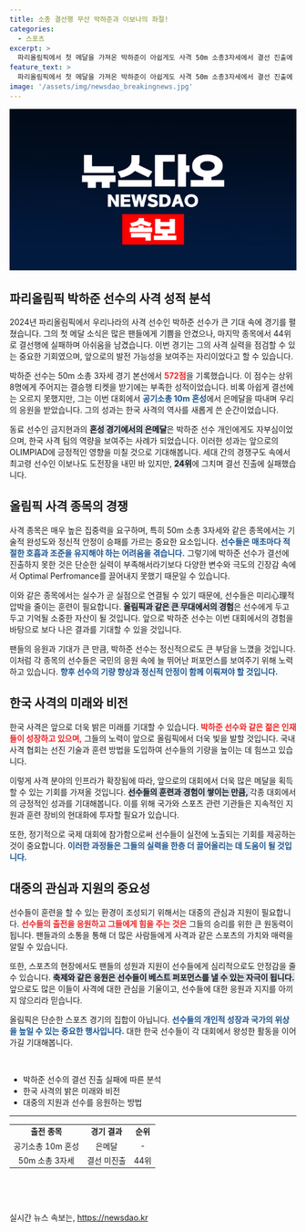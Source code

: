 ```yaml
---
title: 소총 결선행 무산 박하준과 이보나의 좌절!
categories:
  - 스포츠
excerpt: >
  파리올림픽에서 첫 메달을 가져온 박하준이 아쉽게도 사격 50m 소총3자세에서 결선 진출에 실패했습니다. 이번 대회에서의 은메달은 빛났지만, 아쉬운 마지막 모습에 많은 이들이 마음을 졸이고 있습니다.
feature_text: >
  파리올림픽에서 첫 메달을 가져온 박하준이 아쉽게도 사격 50m 소총3자세에서 결선 진출에 실패했습니다. 이번 대회에서의 은메달은 빛났지만, 아쉬운 마지막 모습에 많은 이들이 마음을 졸이고 있습니다.
image: '/assets/img/newsdao_breakingnews.jpg'
---
```


<p><img src="/assets/img/newsdao_breakingnews.jpg" alt="pcversion 속보" /></p>

<h2 data-ke-size="size26">파리올림픽 박하준 선수의 사격 성적 분석</h2>

<p data-ke-size="size16">2024년 파리올림픽에서 우리나라의 사격 선수인 박하준 선수가 큰 기대 속에 경기를 펼쳤습니다. 그의 첫 메달 소식은 많은 팬들에게 기쁨을 안겼으나, 마지막 종목에서 44위로 결선행에 실패하며 아쉬움을 남겼습니다. 이번 경기는 그의 사격 실력을 점검할 수 있는 중요한 기회였으며, 앞으로의 발전 가능성을 보여주는 자리이었다고 할 수 있습니다.</p>

<p data-ke-size="size16">박하준 선수는 50m 소총 3자세 경기 본선에서 <b><span style="color: #ee2323;">572점</span></b>을 기록했습니다. 이 점수는 상위 8명에게 주어지는 결승행 티켓을 받기에는 부족한 성적이었습니다. 비록 아쉽게 결선에는 오르지 못했지만, 그는 이번 대회에서 <b><span style="color: #1a5490;">공기소총 10m 혼성</span></b>에서 은메달을 따내며 우리의 응원을 받았습니다. 그의 성과는 한국 사격의 역사를 새롭게 쓴 순간이었습니다.</p>

<p data-ke-size="size16">동료 선수인 금지현과의 <b><span style="background-color: #21538527;">혼성 경기에서의 은메달</span></b>은 박하준 선수 개인에게도 자부심이었으며, 한국 사격 팀의 역량을 보여주는 사례가 되었습니다. 이러한 성과는 앞으로의 OLIMPIAD에 긍정적인 영향을 미칠 것으로 기대해봅니다. 세대 간의 경쟁구도 속에서 최고령 선수인 이보나도 도전장을 내민 바 있지만, <b><span style="background-color: #21538527;">24위</span></b>에 그치며 결선 진출에 실패했습니다.</p>

<h2 data-ke-size="size26">올림픽 사격 종목의 경쟁</h2>

<p data-ke-size="size16">사격 종목은 매우 높은 집중력을 요구하며, 특히 50m 소총 3자세와 같은 종목에서는 기술적 완성도와 정신적 안정이 승패를 가르는 중요한 요소입니다. <b><span style="color: #1a5490;">선수들은 매초마다 적절한 호흡과 조준을 유지해야 하는 어려움을 겪습니다.</span></b> 그렇기에 박하준 선수가 결선에 진출하지 못한 것은 단순한 실력이 부족해서라기보다 다양한 변수와 극도의 긴장감 속에서 Optimal Perfromance를 끌어내지 못했기 때문일 수 있습니다.</p>

<p data-ke-size="size16">이와 같은 종목에서는 실수가 곧 실점으로 연결될 수 있기 때문에, 선수들은 미리心理적 압박을 줄이는 훈련이 필요합니다. <b><span style="background-color: #21538527;">올림픽과 같은 큰 무대에서의 경험</span></b>은 선수에게 두고두고 기억될 소중한 자산이 될 것입니다. 앞으로 박하준 선수는 이번 대회에서의 경험을 바탕으로 보다 나은 결과를 기대할 수 있을 것입니다.</p>

<p data-ke-size="size16">팬들의 응원과 기대가 큰 만큼, 박하준 선수는 정신적으로도 큰 부담을 느꼈을 것입니다. 이처럼 각 종목의 선수들은 국민의 응원 속에 늘 뛰어난 퍼포먼스를 보여주기 위해 노력하고 있습니다. <b><span style="color: #1a5490;">향후 선수의 기량 향상과 정신적 안정이 함께 이뤄져야 할 것입니다.</span></b></p>

<h2 data-ke-size="size26">한국 사격의 미래와 비전</h2>

<p data-ke-size="size16">한국 사격은 앞으로 더욱 밝은 미래를 기대할 수 있습니다. <b><span style="color: #ee2323;">박하준 선수와 같은 젊은 인재들이 성장하고 있으며,</span></b> 그들의 노력이 앞으로 올림픽에서 더욱 빛을 발할 것입니다. 국내 사격 협회는 선진 기술과 훈련 방법을 도입하여 선수들의 기량을 높이는 데 힘쓰고 있습니다.</p>

<p data-ke-size="size16">이렇게 사격 분야의 인프라가 확장됨에 따라, 앞으로의 대회에서 더욱 많은 메달을 획득할 수 있는 기회를 가져올 것입니다. <b><span style="background-color: #21538527;">선수들의 훈련과 경험이 쌓이는 만큼, </span></b>각종 대회에서의 긍정적인 성과를 기대해봅니다. 이를 위해 국가와 스포츠 관련 기관들은 지속적인 지원과 훈련 장비의 현대화에 투자할 필요가 있습니다.</p>

<p data-ke-size="size16">또한, 정기적으로 국제 대회에 참가함으로써 선수들이 실전에 노출되는 기회를 제공하는 것이 중요합니다. <b><span style="color: #1a5490;">이러한 과정들은 그들의 실력을 한층 더 끌어올리는 데 도움이 될 것입니다.</span></b></p>

<h2 data-ke-size="size26">대중의 관심과 지원의 중요성</h2>

<p data-ke-size="size16">선수들이 훈련을 할 수 있는 환경이 조성되기 위해서는 대중의 관심과 지원이 필요합니다. <b><span style="color: #ee2323;">선수들의 출전을 응원하고 그들에게 힘을 주는 것은</span></b> 그들의 승리를 위한 큰 원동력이 됩니다. 팬들과의 소통을 통해 더 많은 사람들에게 사격과 같은 스포츠의 가치와 매력을 알릴 수 있습니다.</p>

<p data-ke-size="size16">또한, 스포츠의 현장에서도 팬들의 성원과 지원이 선수들에게 심리적으로도 안정감을 줄 수 있습니다. <b><span style="background-color: #21538527;">축제와 같은 응원은 선수들이 베스트 퍼포먼스를 낼 수 있는 자극이 됩니다.</span></b> 앞으로도 많은 이들이 사격에 대한 관심을 기울이고, 선수들에 대한 응원과 지지를 아끼지 않으리라 믿습니다.</p>

<p data-ke-size="size16">올림픽은 단순한 스포츠 경기의 집합이 아닙니다. <b><span style="color: #1a5490;">선수들의 개인적 성장과 국가의 위상을 높일 수 있는 중요한 행사입니다.</span></b> 대한 한국 선수들이 각 대회에서 왕성한 활동을 이어가길 기대해봅니다.</p>

<p data-ke-size="size16">&nbsp;</p>

<ul>
    <li>박하준 선수의 결선 진출 실패에 따른 분석</li>
    <li>한국 사격의 밝은 미래와 비전</li>
    <li>대중의 지원과 선수를 응원하는 방법</li>
</ul>

<hr>

<table style="border-collapse: collapse; width: 100%;">
    <tr style="height: 17px;">
        <td style="text-align: center; height: 17px;"><b>출전 종목</b></td>
        <td style="text-align: center; height: 17px;"><b>경기 결과</b></td>
        <td style="text-align: center; height: 17px;"><b>순위</b></td>
    </tr>
    <tr style="height: 17px;">
        <td style="text-align: center; height: 17px;">공기소총 10m 혼성</td>
        <td style="text-align: center; height: 17px;">은메달</td>
        <td style="text-align: center; height: 17px;">-</td>
    </tr>
    <tr style="height: 17px;">
        <td style="text-align: center; height: 17px;">50m 소총 3자세</td>
        <td style="text-align: center; height: 17px;">결선 미진출</td>
        <td style="text-align: center; height: 17px;">44위</td>
    </tr>
</table>

<p data-ke-size="size16">&nbsp;</p>

<p data-ke-size="size16">&nbsp;</p>
실시간 뉴스 속보는, <a href="https://newsdao.kr" rel="dofollow">https://newsdao.kr</a>


